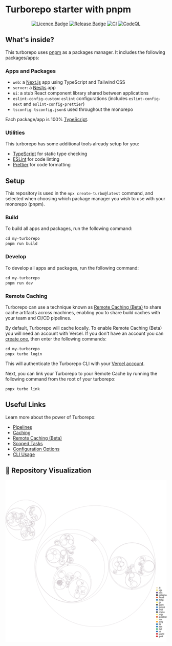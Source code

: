 # Turborepo starter with pnpm

<p align="center"><a href="https://github.com/takanome-dev/monorepo-template"><img alt="Licence Badge" src="https://img.shields.io/github/license/takanome-dev/monorepo-template?color=%2330C151"></a> <a href="https://github.com/takanome-dev/monorepo-template"><img alt="Release Badge" src="https://img.shields.io/github/release/takanome-dev/monorepo-template?color=%2330C151"></a> <a href="https://github.com/takanome-dev/monorepo-template"><img alt="CI" src="https://github.com/takanome-dev/monorepo-template/actions/workflows/ci.yml/badge.svg"></a> <a href="https://github.com/takanome-dev/monorepo-template"><img alt="CodeQL" src="https://github.com/takanome-dev/monorepo-template/actions/workflows/codeql-analysis.yml/badge.svg"></a></a></p>

## What's inside?

This turborepo uses [pnpm](https://pnpm.io) as a packages manager. It includes the following packages/apps:

### Apps and Packages

- `web`: a [Next.js](https://nextjs.org) app using TypeScript and Tailwind CSS
- `server`: a [Nestjs](https://docs.nestjs.com) app
- `ui`: a stub React component library shared between applications
- `eslint-config-custom`: `eslint` configurations (includes `eslint-config-next` and `eslint-config-prettier`)
- `tsconfig`: `tsconfig.json`s used throughout the monorepo

Each package/app is 100% [TypeScript](https://www.typescriptlang.org/).

### Utilities

This turborepo has some additional tools already setup for you:

- [TypeScript](https://www.typescriptlang.org/) for static type checking
- [ESLint](https://eslint.org/) for code linting
- [Prettier](https://prettier.io) for code formatting

## Setup

This repository is used in the `npx create-turbo@latest` command, and selected when choosing which package manager you wish to use with your monorepo (pnpm).

### Build

To build all apps and packages, run the following command:

```
cd my-turborepo
pnpm run build
```

### Develop

To develop all apps and packages, run the following command:

```
cd my-turborepo
pnpm run dev
```

### Remote Caching

Turborepo can use a technique known as [Remote Caching (Beta)](https://turborepo.org/docs/core-concepts/remote-caching) to share cache artifacts across machines, enabling you to share build caches with your team and CI/CD pipelines.

By default, Turborepo will cache locally. To enable Remote Caching (Beta) you will need an account with Vercel. If you don't have an account you can [create one](https://vercel.com/signup), then enter the following commands:

```
cd my-turborepo
pnpx turbo login
```

This will authenticate the Turborepo CLI with your [Vercel account](https://vercel.com/docs/concepts/personal-accounts/overview).

Next, you can link your Turborepo to your Remote Cache by running the following command from the root of your turborepo:

```
pnpx turbo link
```

## Useful Links

Learn more about the power of Turborepo:

- [Pipelines](https://turborepo.org/docs/core-concepts/pipelines)
- [Caching](https://turborepo.org/docs/core-concepts/caching)
- [Remote Caching (Beta)](https://turborepo.org/docs/core-concepts/remote-caching)
- [Scoped Tasks](https://turborepo.org/docs/core-concepts/scopes)
- [Configuration Options](https://turborepo.org/docs/reference/configuration)
- [CLI Usage](https://turborepo.org/docs/reference/command-line-reference)

## 🎦 Repository Visualization

[![Visualization of this repository](./diagram.svg)](#)
